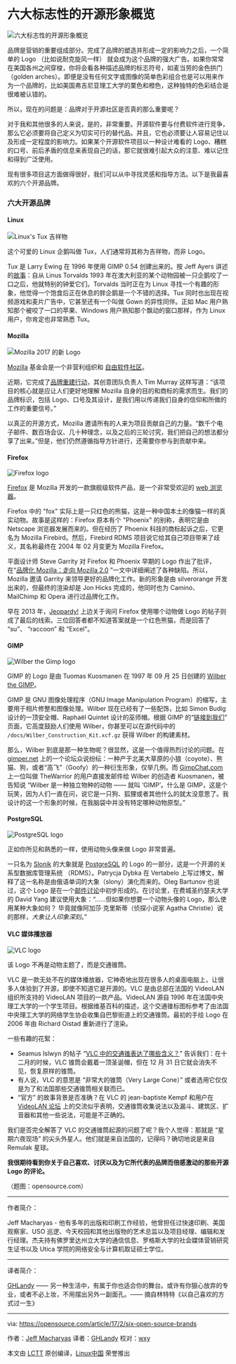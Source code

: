 六大标志性的开源形象概览
=====================

 ![六大标志性的开源形象概览](https://opensource.com/sites/default/files/styles/image-full-size/public/images/business/BUSINESS_brandbalance.png?itok=opwotgEh "A look at 6 iconic open source brands")

品牌是营销的重要组成部分。完成了品牌的塑造并形成一定的影响力之后，一个简单的 Logo （比如说耐克旋风一样） 就会成为这个品牌的强大广告。如果你常常在美国各州之间穿梭，你将会看各种描述品牌的标志符号，如麦当劳的金色拱门（golden arches）。即便是没有任何文字或图像的简单色彩组合也是可以用来作为一个品牌的，比如美国弗吉尼亚理工大学的栗色和橙色，这种独特的色彩结合是很难被认错的。

所以，现在的问题是：品牌对于开源社区是否真的那么重要呢？

对于我和其他很多的人来说，是的，非常重要。开源软件要与付费软件进行竞争，那么它必须要将自己定义为切实可行的替代品。并且，它也必须要让人容易记住以及形成一定程度的影响力。如果某个开源软件项目以一种设计难看的 Logo、糟糕的口号、前后矛盾的信息来表现自己的话，那它就很难引起大众的注意、难以记住和得到广泛使用。

现有很多项目这方面做得很好，我们可以从中寻找灵感和指导方法。以下是我最喜欢的六个开源品牌。

### 六大开源品牌


#### Linux

![Linux&#039;s Tux 吉祥物](https://opensource.com/sites/default/files/resize/linux-300x354.png "Linux&amp;#039;s Tux mascot")

这个可爱的 Linux 企鹅叫做 Tux，人们通常将其称为吉祥物，而非 Logo。

Tux 是 Larry Ewing 在 1996 年使用 GIMP 0.54 创建出来的。按 Jeff Ayers 讲述的[故事][4]：自从 Linus Torvalds  1993 年在澳大利亚的某个动物园被一只企鹅咬了一口之后，他就特别的钟爱它们。Torvalds 当时正在为 Linux 寻找一个有趣的形象，他觉得一个饱食后正在休息的胖企鹅是一个不错的选择。Tux 同时也出现在视频游戏和麦片广告中，它甚至还有一个叫做 Gown 的异性同伴。正如 Mac 用户熟知那个被咬了一口的苹果、Windows 用户熟知那个飘动的窗口那样，作为 Linux 用户，你肯定也非常熟悉 Tux。

#### Mozilla

 ![Mozilla 2017 的新 Logo ](https://opensource.com/sites/default/files/resize/mozilla_1-650x185.png "Mozilla new logo 2017")

[Mozilla][5] 基金会是一个非营利组织和 [自由软件社区][6]。

近期，它完成了[品牌重建行动][7]，其创意团队负责人 Tim Murray 这样写道：“该项目的核心就是应让人们更好地理解 Mozilla 自身的目的和商标的需求而生。我们的品牌标识，包括 Logo、口号及其设计，是我们用以传递我们自身的信仰和所做的工作的重要信号。”

以真正的开源方式，Mozilla 邀请所有的人来为项目贡献自己的力量。“数千个电子邮件、数百场会议、几十种理念，以及之后的三轮讨究，我们把自己的想法都分享了出来。”但是，他们仍然遵循指导方针进行，还需要你参与到贡献中来。

#### Firefox

![Firefox logo](https://opensource.com/sites/default/files/firefox_0.png "Firefox logo")

[Firefox][8] 是 Mozilla 开发的一款旗舰级软件产品，是一个非常受欢迎的 [web 浏览器][9]。

Firefox 中的 "fox" 实际上是一只红色的熊猫，这是一种中国本土的像猫一样的真实动物。故事是这样的：Firefox 原本有个 "Phoenix" 的别称，表明它是由 Netscape 浏览器发展而来的。但在经历了 Phoenix 科技的商标起诉之后，它更名为 Mozilla Firebird。然后，Firebird RDMS 项目说它给其自己项目带来了歧义，其名称最终在 2004 年 02 月变更为 Mozilla Firefox。

平面设计师 Steve Garrity 对 Firefox 和 Phoenix 早期的 Logo 作出了批评，在“[品牌化 Mozilla：走向 Mozilla 2.0][10] ”一文中详细阐述了各种缺陷。所以，Mozilla 邀请 Garrity 来领导更好的品牌化工作。新的形象是由 silverorange 开发出来的，但最终的渲染却是 Jon Hicks 完成的，他同时也为 Camino、MailChimp 和 Opera 进行过品牌化工作。

早在 2013 年，[Jeopardy!][11] 上边关于询问 Firefox 使用哪个动物做 Logo 的帖子则成了最后的线索。三位回答者都不知道答案就是一个红色熊猫，而是回答了 “su”、 “raccoon” 和 “Excel”。

#### GIMP

![Wilber the Gimp logo](https://opensource.com/sites/default/files/resize/gimp-300x300.png "Wilber the Gimp logo")

GIMP 的 Logo 是由 Tuomas Kuosmanen 在 1997 年 09 月 25 日创建的 [Wilber the GIMP][12]。

GIMP 是 GNU 图像处理程序（GNU Image Manipulation Program）的缩写，主要用于相片修整和图像处理。Wilber 现在已经有了一些配饰，比如 Simon Budig 设计的一顶安全帽、Raphaël Quintet 设计的巫师帽。根据 GIMP 的“[链接到我们][13]” 页面，它高度鼓励人们使用 Wilber，你甚至可以在源代码中的 `/docs/Wilber_Construction_Kit.xcf.gz` 获得 Wilber 的构建素材。

那么，Wilber 到底是那一种生物呢？很显然，这是一个值得热烈讨论的问题。在 [gimper.net][14] 上的一个论坛众说纷纭：一种产于北美大草原的小狼（coyote）、熊猫、狗，或者“高飞”（Goofy）的一种衍生形象，仅举几例。而 [GimpChat.com][15] 上一位叫做 TheWarrior 的用户直接发邮件给 Wilber 的创造者 Kuosmanen，被告知说 “Wilber 是一种独立物种的动物 —— 就叫 ‘GIMP’。什么是 GIMP，这是个玩笑，因为人们一直在问，说它是一只狗、狐狸或者其他什么的就太没意思了。我设计的这一个形象的时候，在我脑袋中并没有特定哪种动物原型。”

#### PostgreSQL

![PostgreSQL logo](https://opensource.com/sites/default/files/postgresql.png "PostgreSQL logo")

正如你所见和熟悉的一样，使用动物头像来做 Logo 非常普遍。

一只名为 [Slonik][16] 的大象就是 [PostgreSQL][17] 的 Logo 的一部分，这是一个开源的关系型数据库管理系统 （RDMS）。Patrycja Dybka 在 Vertabelo 上写过博文，解释了这一名称是由俄语单词的大象（slony）演化而来的。Oleg Bartunov 也说过，这个 Logo 是在一个[邮件讨论][18]中初步形成的。在讨论里，在费城圣约瑟夫大学的 David Yang 建议使用大象：“……但如果你想要一个动物头像的 Logo，那么使用某种大象如何？ 毕竟就像阿加莎·克里斯蒂（侦探小说家 Agatha Christie）说的那样，_大象让人印象深刻_。”

#### VLC 媒体播放器

![VLC logo](https://opensource.com/sites/default/files/resize/vlc-300x340.png "VLC logo")

该 Logo 不再是动物主题了，而是交通锥筒。

VLC 是一款无处不在的媒体播放器，它神奇地出现在很多人的桌面电脑上，让很多人体验到了开源，即使不知道它是开源的。VLC 是由总部在法国的 VideoLAN 组织所支持的 VideoLAN 项目的一款产品。VideoLAN 源自 1996 年在法国中央理工大学的一个学生项目。根据维基百科的描述，这个交通锥标图标参考了由法国中央理工大学的网络学生协会收集自巴黎街道上的交通锥筒。最初的手绘 Logo 在 2006 年由 Richard Oistad 重新进行了渲染。

一些有趣的花絮：

* Seamus Islwyn 的帖子 “[VLC 中的交通锥表达了哪些含义？][1]” 告诉我们：在十二月的时候，VLC 锥筒会戴着一顶圣诞帽，但在 12 月 31 日它就会消失不见，恢复原样的锥筒。
* 有人说，VLC 的意思是 “非常大的锥筒（Very Large Cone）” 或者选用它仅仅是为了和法国那些交通锥筒相关联而已。
* “官方” 的故事背景是否准确？在 VLC 的 jean-baptiste Kempf 和用户在 [VideoLAN 论坛][2] 上的交流似乎表明，交通锥筒收集说法以及漏斗、建筑区、扩音器和其他一些说法，可能是不正确的。

我们是否完全解答了 VLC 的交通锥筒起源的问题了呢？我个人觉得：那就是 “星期六夜现场” 的尖头外星人。他们就是来自法国的，记得吗？确切地说是来自 Remulak 星球。

**我很期待看到你关于自己喜欢、讨厌以及为它所代表的品牌而倍感激动的那些开源 Logo 的评论。**

（题图：opensource.com）

------------

作者简介：

Jeff Macharyas - 他有多年的出版和印刷工作经验，他曾担任过快速印刷、美国观察家、USO 巡逻、今天校园和其他出版物的艺术总监以及项目经理、编辑和发行经理。杰夫持有佛罗里达州立大学的通信信息、罗格斯大学的社会媒体营销研究生证书以及 Utica 学院的网络安全与计算机取证硕士学位。

------------

译者简介：

[GHLandy](http://ghlandy.com) —— 另一种生活中，有属于你也适合你的舞台。或许有你狠心放弃的专业，或者不必上妆，不用摆出另外一副面孔。—— 摘自林特特《以自己喜欢的方式过一生》

------

via: https://opensource.com/article/17/2/six-open-source-brands

作者：[Jeff Macharyas][a]
译者：[GHLandy](https://github.com/GHLandy)
校对：[wxy](https://github.com/wxy)

本文由 [LCTT](https://github.com/LCTT/TranslateProject) 原创编译，[Linux中国](https://linux.cn/) 荣誉推出

[a]:https://opensource.com/users/jeffmacharyas
[1]:http://www.ehow.com/info_10029162_traffic-cone-mean-vlc.html
[2]:https://forum.videolan.org/viewtopic.php?f=5&t=92513
[3]:https://opensource.com/article/17/2/six-open-source-brands?rate=Lmf1lD4etve4Apqfhw3NUV3SeENsNXhGqTh8OO4PzzQ
[4]:https://en.wikipedia.org/wiki/Tux
[5]:https://www.mozilla.org/en-US/
[6]:https://en.wikipedia.org/wiki/Mozilla
[7]:https://blog.mozilla.org/opendesign/arrival/
[8]:https://en.wikipedia.org/wiki/Firefox
[9]:https://en.wikipedia.org/wiki/Web_browser
[10]:http://actsofvolition.com/steven/mozillabranding/
[11]:http://www.complex.com/pop-culture/2013/09/firefox-jeopardy-answer
[12]:https://www.gimp.org/about/ancient_history.html
[13]:https://www.gimp.org/about/linking.html
[14]:https://gimper.net/threads/what-is-wilber.793/
[15]:http://gimpchat.com/viewtopic.php?f=4&t=10265
[16]:http://www.vertabelo.com/blog/notes-from-the-lab/the-history-of-slonik-the-postgresql-elephant-logo
[17]:https://wiki.postgresql.org/wiki/Logo
[18]:http://www.pgsql.ru/db/mw/msg.html?mid=1238939
[19]:https://opensource.com/user/83821/feed
[20]:https://opensource.com/article/17/2/six-open-source-brands#comments
[21]:https://opensource.com/users/jeffmacharyas
